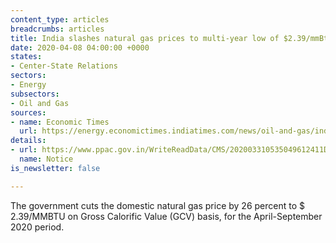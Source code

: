 ```yaml
---
content_type: articles
breadcrumbs: articles
title: India slashes natural gas prices to multi-year low of $2.39/mmBtu
date: 2020-04-08 04:00:00 +0000
states:
- Center-State Relations
sectors:
- Energy
subsectors:
- Oil and Gas
sources:
- name: Economic Times
  url: https://energy.economictimes.indiatimes.com/news/oil-and-gas/india-slashes-natural-gas-prices-to-multi-year-low-of-2-39/mmbtu/74915204
details:
- url: https://www.ppac.gov.in/WriteReadData/CMS/202003310535049612411DomesticNaturalGasPricefortheperiodApril-September2020.pdf
  name: Notice
is_newsletter: false

---
```

The government cuts the domestic natural gas price by 26 percent to $ 2.39/MMBTU on Gross Calorific Value (GCV) basis, for the April-September 2020 period.
